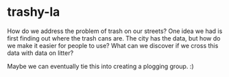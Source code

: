 # trashy-la

How do we address the problem of trash on our streets?  One idea we had is first finding out where the trash cans are.  The city has the data, but how do we make it easier for people to use?  What can we discover if we cross this data with data on litter?

Maybe we can eventually tie this into creating a plogging group.  :)
